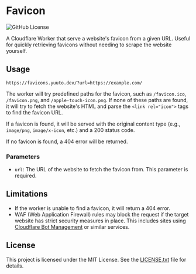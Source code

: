 # Favicon

![GitHub License](https://img.shields.io/github/license/justyuuto/favicon)

A Cloudflare Worker that serve a website's favicon from a given URL. Useful for quickly retrieving favicons without needing to scrape the website yourself.

## Usage

```
https://favicons.yuuto.dev/?url=https://example.com/
```

The worker will try predefined paths for the favicon, such as `/favicon.ico`, `/favicon.png`, and `/apple-touch-icon.png`.
If none of these paths are found, it will try to fetch the website's HTML and parse the `<link rel="icon">` tags to find the favicon URL.

If a favicon is found, it will be served with the original content type (e.g., `image/png`, `image/x-icon`, etc.) and a 200 status code.

If no favicon is found, a 404 error will be returned.

### Parameters

- `url`: The URL of the website to fetch the favicon from. This parameter is required.

## Limitations

- If the worker is unable to find a favicon, it will return a 404 error.
- WAF (Web Application Firewall) rules may block the request if the target website has strict security measures in place. This includes sites using [Cloudflare Bot Management](https://www.cloudflare.com/application-services/products/bot-management/) or similar services.

## License

This project is licensed under the MIT License. See the [LICENSE.txt](LICENSE.txt) file for details.